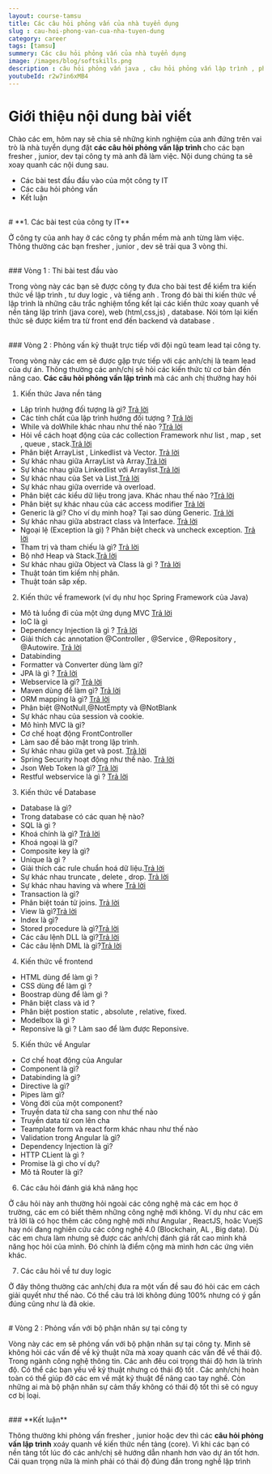 ```yaml
---
layout: course-tamsu
title: Các câu hỏi phỏng vấn của nhà tuyển dụng
slug : cau-hoi-phong-van-cua-nha-tuyen-dung
category: career
tags: [tamsu]
summery: Các câu hỏi phỏng vấn của nhà tuyển dụng  
image: /images/blog/softskills.png
description : câu hỏi phỏng vấn java , câu hỏi phỏng vấn lập trình , phỏng vấn tại doanh nghiệp
youtubeId: r2w7in6xMB4
---
```


# **Giới thiệu nội dung bài viết**

Chào các em, hôm nay sẽ chia sẽ những kinh nghiệm của anh đứng trên vai trò là nhà tuyển dụng đặt <b>các câu hỏi phỏng vấn lập trình </b> cho các bạn fresher , junior, dev tại công ty mà anh đã làm việc. Nội dung chúng ta sẽ xoay quanh các nội dung sau.

- Các bài test đầu  đầu vào của một công ty IT
- Các câu hỏi phỏng vấn
- Kết luận

<br>
# **1. Các bài test của công ty IT**

Ở công ty của anh hay ở các công ty phần mềm mà anh từng làm việc. Thông thường các bạn fresher , junior , dev sẽ trải qua 3 vòng thi.

<br>
### Vòng 1 : Thi bài test đầu vào

Trong vòng này các bạn sẽ được công ty đưa cho bài test để kiểm tra kiến thức về lập trình , tư duy logic , và tiếng anh . Trong đó bài thi kiến thức về lập trình là những câu trắc nghiệm tổng kết lại các kiến thức xoay quanh về nền tảng lập trình (java core), web (html,css,js) , database. Nói tóm lại kiến thức sẽ được kiểm tra từ front end đến backend và database .

<br>
### Vòng 2 : Phỏng vấn kỷ thuật trực tiếp với đội ngũ team lead tại công ty.

Trong vòng này các em sẽ được gặp trực tiếp với các anh/chị là team lead của dự án. Thông thường các anh/chị sẽ hỏi các kiến thức từ cơ bản đến nâng cao. <b>Các câu hỏi phỏng vấn lập trình</b> mà các anh chị thưởng hay hỏi

1. Kiến thức Java nền tảng
  + Lập trình hướng đối tượng là gì? [Trả lời](https://levunguyen.com/laptrinhjava/2020/01/14/lap-trinh-huong-doi-tuong/)
  + Các tính chất của lập trình hướng đối tượng ? [Trả lời](https://levunguyen.com/laptrinhjava/2020/01/14/lap-trinh-huong-doi-tuong/)
  + While và doWhile khác nhau như thế nào ?[Trả lời](https://levunguyen.com/laptrinhjava/2020/01/10/loop/)
  + Hỏi về cách hoạt động của các collection Framework như list , map , set , queue , stack.[Trả lời](https://levunguyen.com/laptrinhjava/2020/02/03/cau-truc-du-lieu/)
  + Phân biệt ArrayList , Linkedlist và Vector. [Trả lời](https://levunguyen.com/laptrinhjava/2020/01/30/array-arraylist/)
  + Sự khác nhau giữa ArrayList và Array.[Trả lời](https://levunguyen.com/laptrinhjava/2020/01/30/array-arraylist/)
  + Sự khác nhau giữa Linkedlist với Arraylist.[Trả lời](https://levunguyen.com/laptrinhjava/2020/01/31/cai-dat-linkedlist/)
  + Sự khác nhau của Set và List.[Trả lời](https://levunguyen.com/laptrinhjava/2020/02/03/cau-truc-du-lieu/)
  + Sự khác nhau giữa override và overload.
  + Phân biệt các kiểu dữ liệu trong java. Khác nhau thế nào ?[Trả lời](https://levunguyen.com/laptrinhjava/2020/01/03/kieu-du-lieu/)
  + Phân biệt sự khác nhau của các access modifier [Trả lời](https://levunguyen.com/laptrinhjava/2020/01/18/access-modifier/)
  + Generic là gì? Cho ví dụ minh hoạ? Tại sao dùng Generic. [Trả lời](https://levunguyen.com/laptrinhjava/2020/02/04/generic-la-gi/)
  + Sự khác nhau giữa abstract class và Interface. [Trả lời](https://levunguyen.com/laptrinhjava/2020/01/25/su-khac-nhau-giua-abstract-interface/)
  + Ngoại lệ (Exception là gì) ? Phân biệt check và uncheck exception.
  [Trả lời](https://levunguyen.com/laptrinhjava/2020/02/06/ngoai-le/)
  + Tham trị và tham chiếu là gì? [Trả lời](https://levunguyen.com/laptrinhjava/2020/01/17/tham-tri-va-tham-chieu/)
  + Bộ nhớ Heap và Stack.[Trả lời](https://levunguyen.com/laptrinhjava/2020/01/16/bo-nho-heap-va-stack/)
  + Sư khác nhau giữa Object và Class là gì ? [Trả lời](https://levunguyen.com/laptrinhjava/2020/01/15/java-object/)
  + Thuật toán tìm kiếm nhị phân.
  + Thuật toán săp xếp.

2. Kiến thức về framework (ví dụ như học Spring Framework của Java)
  + Mô tả luồng đi của một ứng dụng MVC [Trả lời](https://levunguyen.com/laptrinhspring/2020/02/01/springmvc/)
  + IoC là gì
  + Dependency Injection là gì ? [Trả lời](https://levunguyen.com/laptrinhspring/2020/03/06/dependency-injection/)
  + Giải thích các annotation @Controller , @Service , @Repository , @Autowire.  [Trả lời](https://levunguyen.com/laptrinhspring/2020/03/16/spring-core-annotation-collection/)
  + Databinding
  + Formatter và Converter dùng làm gì?
  + JPA là gì ? [Trả lời](https://levunguyen.com/laptrinhspring/2020/04/13/spring-jpa/)
  + Webservice là gì? [Trả lời](https://levunguyen.com/laptrinhspring/2020/04/24/webservice/)
  + Maven dùng để làm gì? [Trả lời](https://levunguyen.com/laptrinhspring/2020/03/02/create-maven-project/)
  + ORM mapping là gì? [Trả lời](https://levunguyen.com/laptrinhspring/2020/04/13/spring-jpa/)
  + Phân biệt @NotNull,@NotEmpty và @NotBlank
  + Sự khác nhau của session và cookie. 
  + Mô hình MVC là gì?
  + Cơ chế hoạt động FrontController
  + Làm sao để bảo mật trong lập trình.
  + Sự khác nhau giữa get và post. [Trả lời](https://levunguyen.com/laptrinhspring/2020/04/23/phuong-thuc-http/)
  + Spring Security hoạt động như thế nào. [Trả lời](https://levunguyen.com/laptrinhspring/2020/04/21/spring-security/)
  + Json Web Token là gì? [Trả lời](https://levunguyen.com/laptrinhspring/2020/04/25/json-web-token/)
  + Restful webservice là gì ? [Trả lời](https://levunguyen.com/laptrinhspring/2020/04/25/json-web-token/)

3. Kiến thức về Database
  + Database là gì?
  + Trong database có các quan hệ nào?
  + SQL là gì ?
  + Khoá chính là gì? [Trả lời](https://levunguyen.com/database/2020/05/05/database-constraints/)
  + Khoá ngoại là gì?
  + Composite key là gì?
  + Unique là gì ?
  + Giải thích các rule chuẩn hoá dữ liệu.[Trả lời](https://levunguyen.com/database/2020/05/25/chuan-hoa-du-lieu/)
  + Sự khác nhau truncate , delete , drop. [Trả lời](https://levunguyen.com/database/2020/05/04/database-dll/)
  + Sự khác nhau having và where [Trả lời](https://levunguyen.com/database/2020/05/12/database-group-having/)
  + Transaction là gì?
  + Phân biệt toán tử joins. [Trả lời](https://levunguyen.com/database/2020/05/11/database-joins/)
  + View là gì?[Trả lời](https://levunguyen.com/database/2020/05/16/database-view/)
  + Index là gì? 
  + Stored procedure là gì?[Trả lời](https://levunguyen.com/database/2020/05/15/stored-procedure/)
  + Các câu lệnh DLL là gì?[Trả lời](https://levunguyen.com/database/2020/05/04/database-dll/)
  + Các câu lệnh DML là gì?[Trả lời](https://levunguyen.com/database/2020/05/07/database-sql-dml/)

4. Kiến thức về frontend
  + HTML dùng để làm gì ?
  + CSS dùng để làm gì ?
  + Boostrap dùng để làm gì ?
  + Phân biệt class và id ?
  + Phân biệt postion static , absolute , relative, fixed.
  + Modelbox là gì ?
  + Reponsive là gì ? Làm sao để làm được Reponsive.

5. Kiến thức về Angular
  + Cơ chế hoạt động của Angular
  + Component là gì?
  + Databinding là gì?
  + Directive là gì?
  + Pipes làm gì?
  + Vòng đời của một component?
  + Truyền data từ cha sang con như thế nào
  + Truyền data từ con lên cha
  + Teamplate form và react form khác nhau như thế nào
  + Validation trong Angular là gì?
  + Dependency Injection là gì?
  + HTTP CLient là gì ?
  + Promise là gì cho ví dụ?
  + Mô tả Router là gì?

6. Các câu hỏi đánh giá khả năng học

Ở câu hỏi này anh thường hỏi ngoài các công nghệ mà các em học ở trường, các em có biết thêm những công nghệ mới không. Ví dụ như các em trả lời là có học thêm các công nghệ mới như Angular , ReactJS, hoăc VuejS hay nói đang nghiên cứu các công nghệ 4.0 (Blockchain, AL , Big data). Dù các em chưa làm nhưng sẽ được các anh/chị đánh giá rất cao mình khả năng học hỏi của mình. Đó chính là điểm cộng mà mình hơn các ứng viên khác.

7. Các câu hỏi về tư duy logic

Ở đây thông thường các anh/chị đưa ra một vấn đề sau đó hỏi các em cách giải quyết như thế nào. Có thể câu trả lời không đúng 100% nhưng có ý gần đúng cũng như là đã okie.

<br>
# Vòng 2 : Phỏng vấn với bộ phận nhân sự tại công ty

Vòng này các em sẽ phỏng vấn với bộ phận nhân sự tại công ty. Mình sẽ không hỏi các vấn đề về kỷ thuật nữa mà xoay quanh các vấn đề về thái độ. Trong ngành công nghệ thông tin. Các anh đều coi trọng thái độ hơn là trình độ. Có thể các bạn yếu về kỷ thuật nhưng có thái độ tốt . Các anh/chị hoàn toàn có thể giúp đở các em về mặt kỷ thuật để nâng cao tay nghề. Còn những ai mà bộ phận nhân sự cảm thấy không có thái độ tốt thì sẽ có nguy cơ bị loại.

<br>
### **Kết luận**

Thông thường khi phỏng vấn fresher , junior hoặc dev thì các <b>câu hỏi phỏng vấn lập trình</b> xoáy quanh về kiến thức nền tảng (core). Vì khi các bạn có nền tảng tốt lúc đó các anh/chị sẽ hướng dẫn nhanh hơn vào dự án tốt hơn. Cái quan trọng nữa là mình phải có thái độ đúng đắn trong nghề lập trình
